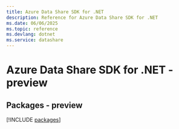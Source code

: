 ```yaml
---
title: Azure Data Share SDK for .NET
description: Reference for Azure Data Share SDK for .NET
ms.date: 06/06/2025
ms.topic: reference
ms.devlang: dotnet
ms.service: datashare
---
```

# Azure Data Share SDK for .NET - preview
## Packages - preview
[!INCLUDE [packages](data-share-index.md)]